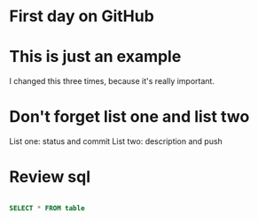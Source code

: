 # First day on GitHub

# This is just an example

I changed this three times, because it's really important.

# Don't forget list one and list two 

List one: status and commit 
List two: description and push

# Review sql 

```sql 

SELECT * FROM table 

```



